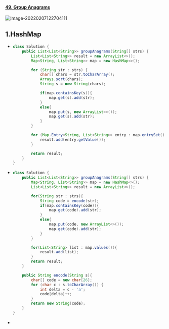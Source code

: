 #### [49. Group Anagrams](https://leetcode-cn.com/problems/group-anagrams/)

![image-20220207122704111](https://raw.githubusercontent.com/TWDH/Leetcode-From-Zero/pictures/img/image-20220207122704111.png)

## 1.HashMap

- ```java
  class Solution {
      public List<List<String>> groupAnagrams(String[] strs) {
          List<List<String>> result = new ArrayList<>();
          Map<String, List<String>> map = new HashMap<>();
  
          for (String str : strs) {
              char[] chars = str.toCharArray();
              Arrays.sort(chars);
              String s = new String(chars);
  
              if(map.containsKey(s)){
                  map.get(s).add(str);
              }
              else{
                  map.put(s, new ArrayList<>());
                  map.get(s).add(str);
              }
          }
  
          for (Map.Entry<String, List<String>> entry : map.entrySet()) {
              result.add(entry.getValue());
          }
  
          return result;
      }
  }
  ```
  
- ```java
  class Solution {
      public List<List<String>> groupAnagrams(String[] strs) {
          Map<String, List<String>> map = new HashMap<>();
          List<List<String>> result = new ArrayList<>();
  
          for(String str : strs){
              String code = encode(str);
              if(map.containsKey(code)){
                  map.get(code).add(str);
              }
              else{
                  map.put(code, new ArrayList<>());
                  map.get(code).add(str);
              }
          }
  
          for(List<String> list : map.values()){
              result.add(list);
          }
          return result;
      }
  
      public String encode(String s){
          char[] code = new char[26];
          for (char c : s.toCharArray()) {
              int delta = c - 'a';
              code[delta]++;
          }
          return new String(code);
      }
  }
  ```

- 